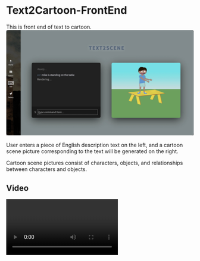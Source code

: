 # Text2Cartoon-FrontEnd

This is front end of text to cartoon.
![](./imgs/demo.jpg)

User enters a piece of English description text on the left, and a cartoon scene picture corresponding to the text will be generated on the right.

Cartoon scene pictures consist of characters, objects, and relationships between characters and objects.

## Video
![](./imgs/demo.mp4)